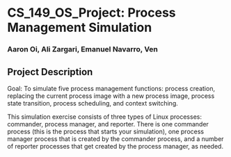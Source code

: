 # CS_149_OS_Project: Process Management Simulation

### Aaron Oi, Ali Zargari, Emanuel Navarro, Ven ###

## Project Description ##

Goal: To simulate five process management functions: process creation, replacing the 
current process image with a new process image, process state transition, process scheduling, 
and context switching.

This simulation exercise consists of three types of Linux processes: commander, process manager, and reporter. There is one commander process (this is the process that starts your simulation), one process manager process that is created by the commander process, and a number of reporter processes that get created by the process manager, as needed.

